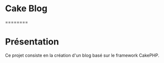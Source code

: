 Cake Blog
========
========



Présentation
========
Ce projet consiste en la création d'un blog basé sur le framework CakePHP.
